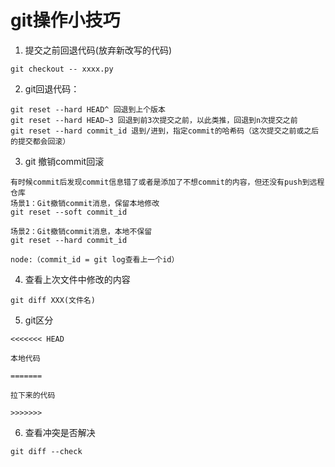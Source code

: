 # git操作小技巧
1. 提交之前回退代码(放弃新改写的代码)
```
git checkout -- xxxx.py
```
2. git回退代码：
```
git reset --hard HEAD^ 回退到上个版本
git reset --hard HEAD~3 回退到前3次提交之前，以此类推，回退到n次提交之前
git reset --hard commit_id 退到/进到，指定commit的哈希码（这次提交之前或之后的提交都会回滚）
```
3. git 撤销commit回滚
```
有时候commit后发现commit信息错了或者是添加了不想commit的内容，但还没有push到远程仓库
场景1：Git撤销commit消息，保留本地修改
git reset --soft commit_id 

场景2：Git撤销commit消息，本地不保留
git reset --hard commit_id

node:（commit_id = git log查看上一个id）
```

4. 查看上次文件中修改的内容
```
git diff XXX(文件名)
```

5. git区分
```
<<<<<<< HEAD

本地代码

=======

拉下来的代码

>>>>>>>
```

6. 查看冲突是否解决
```
git diff --check
```